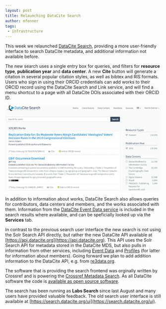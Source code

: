```yaml
---
layout: post
title: Relaunching DataCite Search
author: mfenner
tags:
 - infrastructure
---
```


This week we relaunched [DataCite Search](https://search.datacite.org), providing a more user-friendly interface to search DataCite metadata, and additional information not available before.

The new search uses a single entry box for queries, and filters for **resource type**, **publication year** and **data center**. A new **Cite** button will generate a citation in several popular citation styles, as well as bibtex and RIS formats. Users who sign in using their ORCID credentials can add works to their ORCID record using the DataCite Search and Link service, and will find a menu shortcut to a page with all DataCite DOIs associated with their ORCID ID.

![](/assets/images/2016/07/search.png)

In addition to information about works, DataCite Search also allows queries for contributors, data centers and members, and the works associated with them. Information from the [DataCite Event Data service](https://www.datacite.org/eventdata.html) is included in the search results where available, and can be speficially looked up via the **Services** tab.

In contrast to the previous search user interface the new search is not using the Solr Search API directly, but rather the new DataCite API available at [https://api.datacite.org](https://api.datacite.org). This API uses the Solr Search API for metadata stored in the DataCite MDS, but also pulls in information from other services, including [Event Data](https://www.datacite.org/eventdata.html) and [Profiles](https://www.datacite.org/profiles.html) (for latter for information about members). Going forward we plan to add addition information to the DataCite API, e.g. from [re3data.org](http://www.re3data.org/).

The software that is providing the search frontend was orginally written by Crossref and is powering the [Crossref Metadata Search](http://search.crossref.org/). As all DataCite software the code is [available as open source software](https://github.com/crosscite/doi-metadata-search).

The search has been running as **Labs Search** since last August and many users have provided valuable feedback. The old search user interface is still available at [https://search.datacite.org/ui](https://search.datacite.org/ui).
